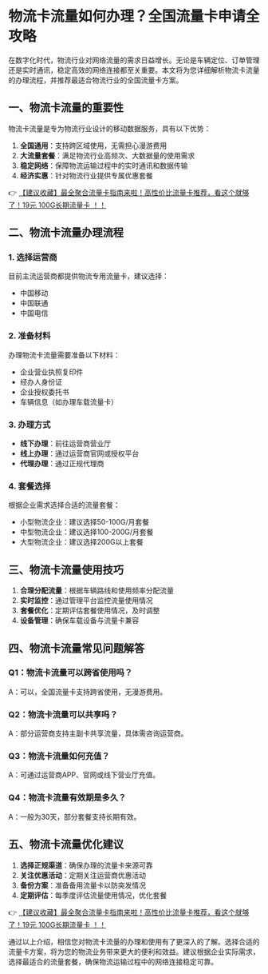 # 物流卡流量如何办理？全国流量卡申请全攻略

在数字化时代，物流行业对网络流量的需求日益增长。无论是车辆定位、订单管理还是实时通讯，稳定高效的网络连接都至关重要。本文将为您详细解析物流卡流量的办理流程，并推荐最适合物流行业的全国流量卡方案。

## 一、物流卡流量的重要性

物流卡流量是专为物流行业设计的移动数据服务，具有以下优势：
1. **全国通用**：支持跨区域使用，无需担心漫游费用
2. **大流量套餐**：满足物流行业高频次、大数据量的使用需求
3. **稳定网络**：保障物流运输过程中的实时通讯和数据传输
4. **经济实惠**：针对物流行业提供专属优惠套餐

👉 [【建议收藏】最全聚合流量卡指南来啦！高性价比流量卡推荐，看这个就够了！19元 100G长期流量卡 ！！](https://bit.ly/Liuliangka)

## 二、物流卡流量办理流程

### 1. 选择运营商
目前主流运营商都提供物流专用流量卡，建议选择：
- 中国移动
- 中国联通
- 中国电信

### 2. 准备材料
办理物流卡流量需要准备以下材料：
- 企业营业执照复印件
- 经办人身份证
- 企业授权委托书
- 车辆信息（如办理车载流量卡）

### 3. 办理方式
- **线下办理**：前往运营商营业厅
- **线上办理**：通过运营商官网或授权平台
- **代理办理**：通过正规代理商

### 4. 套餐选择
根据企业需求选择合适的流量套餐：
- 小型物流企业：建议选择50-100G/月套餐
- 中型物流企业：建议选择100-200G/月套餐
- 大型物流企业：建议选择200G以上套餐

## 三、物流卡流量使用技巧

1. **合理分配流量**：根据车辆路线和使用频率分配流量
2. **实时监控**：通过管理平台监控流量使用情况
3. **套餐优化**：定期评估套餐使用情况，及时调整
4. **设备管理**：确保车载设备与流量卡兼容

## 四、物流卡流量常见问题解答

### Q1：物流卡流量可以跨省使用吗？
A：可以，全国流量卡支持跨省使用，无漫游费用。

### Q2：物流卡流量可以共享吗？
A：部分运营商支持主副卡共享流量，具体需咨询运营商。

### Q3：物流卡流量如何充值？
A：可通过运营商APP、官网或线下营业厅充值。

### Q4：物流卡流量有效期是多久？
A：一般为30天，部分套餐支持长期有效。

## 五、物流卡流量优化建议

1. **选择正规渠道**：确保办理的流量卡来源可靠
2. **关注优惠活动**：定期关注运营商优惠活动
3. **备份方案**：准备备用流量卡以防突发情况
4. **定期评估**：每季度评估流量使用情况，优化套餐

👉 [【建议收藏】最全聚合流量卡指南来啦！高性价比流量卡推荐，看这个就够了！19元 100G长期流量卡 ！！](https://bit.ly/Liuliangka)

通过以上介绍，相信您对物流卡流量的办理和使用有了更深入的了解。选择合适的流量卡方案，将为您的物流业务带来更大的便利和效益。建议根据企业实际需求，选择最适合的流量套餐，确保物流运输过程中的网络连接稳定可靠。
